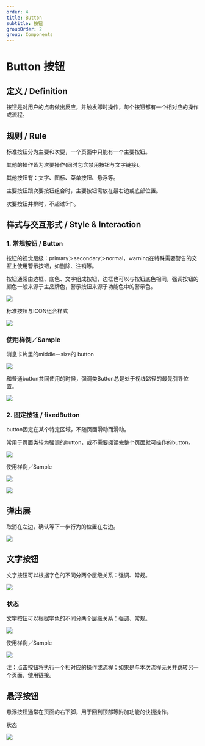 ```yaml
---
order: 4
title: Button
subtitle: 按钮
groupOrder: 2
group: Components
---
```


# Button 按钮

## 定义 / Definition

按钮是对用户的点击做出反应，并触发即时操作，每个按钮都有一个相对应的操作或流程。

## 规则 / Rule

标准按钮分为主要和次要，一个页面中只能有一个主要按钮。

其他的操作皆为次要操作\(同时包含禁用按钮与文字链接\)。

其他按钮有：文字、图标、菜单按钮、悬浮等。

主要按钮跟次要按钮组合时，主要按钮需放在最右边或底部位置。

次要按钮并排时，不超过5个。

## 样式与交互形式 / Style & Interaction

### 1. 常规按钮 / Button

按钮的视觉层级：primary＞secondary＞normal，warning在特殊需要警告的交互上使用警示按钮，如删除、注销等。

按钮通常由边框、底色、文字组成按钮，边框也可以与按钮底色相同，强调按钮的颜色一般来源于主品牌色，警示按钮来源于功能色中的警示色。

![](.gitbook/assets/button1.png)

标准按钮与ICON组合样式

![](.gitbook/assets/button2.png)

### 使用样例／Sample

消息卡片里的middle－size的 button

![](.gitbook/assets/button3.png)

和普通button共同使用的时候，强调类Button总是处于视线路径的最先引导位置。

![](.gitbook/assets/button4.png)

### 2. 固定按钮 / fixedButton

button固定在某个特定区域，不随页面滑动而滑动。

常用于页面类较为强调的button，或不需要阅读完整个页面就可操作的button。

![](.gitbook/assets/button5.png)

使用样例／Sample

![](.gitbook/assets/button6.png)

![](.gitbook/assets/button7.png)

## 弹出层

取消在左边，确认等下一步行为的位置在右边。

![](.gitbook/assets/button8.png)

## 文字按钮

文字按钮可以根据字色的不同分两个层级关系：强调、常规。

![](.gitbook/assets/button9.png)

### 状态

文字按钮可以根据字色的不同分两个层级关系：强调、常规。

![](.gitbook/assets/button10.png)

使用样例／Sample

![](.gitbook/assets/button11.png)

注：点击按钮将执行一个相对应的操作或流程；如果是与本次流程无关并跳转另一个页面，使用链接。

## 悬浮按钮

悬浮按钮通常在页面的右下脚，用于回到顶部等附加功能的快捷操作。

状态

![](.gitbook/assets/button12.png)

